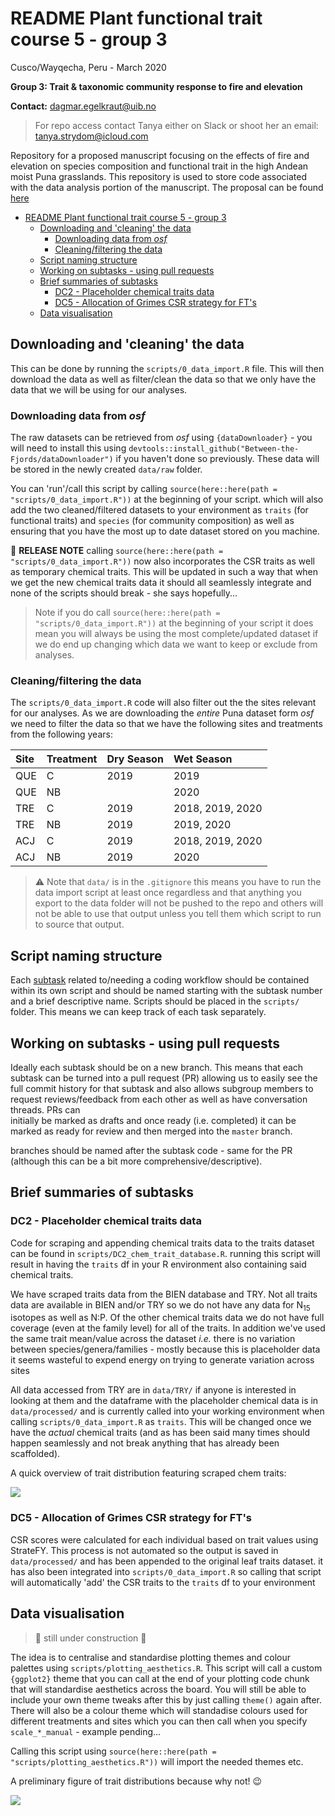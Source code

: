 # README Plant functional trait course 5 - group 3

Cusco/Wayqecha, Peru - March 2020

**Group 3: Trait & taxonomic community response to fire and elevation**

**Contact:** dagmar.egelkraut@uib.no

> For repo access contact Tanya either on Slack or shoot her an
> email: tanya.strydom@icloud.com

Repository for a proposed manuscript focusing on the effects of fire and
elevation on species composition and functional trait in the high
Andean moist Puna grasslands. This repository is used to store code
associated with the data analysis portion of the manuscript. The
proposal can be found [here](https://docs.google.com/document/d/1CN_nDSyvQGwecFTCOalYo6LrnpownpS0l16awSFydFE/edit?usp=sharing)

- [README Plant functional trait course 5 - group 3](#readme-plant-functional-trait-course-5---group-3)
  - [Downloading and 'cleaning' the data](#downloading-and-cleaning-the-data)
    - [Downloading data from _osf_](#downloading-data-from-osf)
    - [Cleaning/filtering the data](#cleaningfiltering-the-data)
  - [Script naming structure](#script-naming-structure)
  - [Working on subtasks - using pull requests](#working-on-subtasks---using-pull-requests)
  - [Brief summaries of subtasks](#brief-summaries-of-subtasks)
    - [DC2 - Placeholder chemical traits data](#dc2---placeholder-chemical-traits-data)
    - [DC5 - Allocation of Grimes CSR strategy for FT's](#dc5---allocation-of-grimes-csr-strategy-for-fts)
  - [Data visualisation](#data-visualisation)

## Downloading and 'cleaning' the data

This can be done by running the `scripts/0_data_import.R` file. This will then
download the data as well as filter/clean the data so that we only have the data
that we will be using for our analyses.

### Downloading data from _osf_

The raw datasets can be retrieved from _osf_ using `{dataDownloader}` -
you will need to install this using `devtools::install_github("Between-the-Fjords/dataDownloader")`
if you haven't done so previously. These data will be stored in the
newly created `data/raw` folder.

You can 'run'/call this script by calling
`source(here::here(path = "scripts/0_data_import.R"))` at the
beginning of your script. which will also add the two cleaned/filtered
datasets to your environment as `traits` (for functional traits) and
`species` (for community composition) as well as ensuring that you have
the most up to date dataset stored on you machine.

:rocket: **RELEASE NOTE** calling
`source(here::here(path = "scripts/0_data_import.R"))` now also incorporates
the CSR traits as well as temporary chemical traits. This will be updated in
such a way that when we get the new chemical traits data it should all
seamlessly integrate and none of the scripts should break - she says 
hopefully...

> Note if you do call `source(here::here(path = "scripts/0_data_import.R"))`
> at the beginning of your script it does mean you will always be using the
> most complete/updated dataset if we do end up changing which data we want
> to keep or exclude from analyses.

### Cleaning/filtering the data

The `scripts/0_data_import.R` code will also filter out the the sites
relevant for our analyses. As we are downloading the _entire_ Puna
dataset form _osf_ we need to filter the data so that we have the following
sites and treatments from the following years:

| Site | Treatment | Dry Season       | Wet Season       |
| :----| :-------- | :--------------- | :--------------- |
| QUE  | C         | 2019             | 2019             |
| QUE  | NB        |                  | 2020             |
| TRE  | C         | 2019             | 2018, 2019, 2020 |
| TRE  | NB        | 2019             | 2019, 2020       |
| ACJ  | C         | 2019             | 2018, 2019, 2020 |
| ACJ  | NB        | 2019             | 2020             |


> ⚠️ Note that `data/` is in the `.gitignore` this means you have to run
> the data import script at least once regardless and that anything you
> export to the data folder will not be pushed to the repo and others
> will not be able to use that output unless you tell them which script
> to run to source that output.

## Script naming structure

Each [subtask](https://docs.google.com/spreadsheets/d/1G2w4rHiUkQ1iI5b7U_5dhyf1U87eOyaMcTBNFT4uq3w)
related to/needing a
coding workflow should be contained within its own script and should be
named starting with the subtask number and a brief descriptive name.
Scripts should be placed in the `scripts/` folder. This means we can
keep track of each task separately.

## Working on subtasks - using pull requests

Ideally each subtask should be on a new branch. This means that each subtask
can be turned into a pull request (PR) allowing us to easily see the full
commit history for that subtask and also allows subgroup members to request
reviews/feedback from each other as well as have conversation threads. PRs can  
initially be marked as drafts and once ready (i.e. completed) it can be
marked as ready for review and then merged into the `master` branch.

branches should be named after the subtask code - same for the PR (although this
can be a bit more comprehensive/descriptive).
## Brief summaries of subtasks

### DC2 - Placeholder chemical traits data

Code for scraping and appending chemical traits data to the traits dataset can
be found in `scripts/DC2_chem_trait_database.R`. running this script will result
in having the `traits` df in your R environment also containing said chemical
traits.

We have scraped traits data from the BIEN database and TRY. Not all traits
data are available in BIEN and/or TRY so we do not have any data for N<sub>15</sub>
isotopes as well as N:P. Of the other chemical traits data we do not have full coverage
(even at the family level) for all of the traits. In addition we've used the
same trait mean/value across the dataset _i.e._ there is no variation between
species/genera/families - mostly because this is placeholder data it seems
wasteful to expend energy on trying to generate variation across sites

All data accessed from TRY are in `data/TRY/` if anyone is interested in looking 
at them and the dataframe with the placeholder chemical data is in `data/processed/` 
and is currently called into your working environment when calling `scripts/0_data_import.R` as `traits`. This will be changed once we have the _actual_ 
chemical traits (and as has been said many times should happen seamlessly and 
not break anything that has already been scaffolded).

A quick overview of trait distribution featuring scraped chem traits:

![](https://github.com/TanyaS08/PFTC5_Gr3/blob/DC.2_chemtraits/output/traits_density_plots_w_chem.png?raw=true)

### DC5 - Allocation of Grimes CSR strategy for FT's

CSR scores were calculated for each individual based on trait values 
using StrateFY. This process
is not automated so the output is saved in `data/processed/` and has been appended
to the original leaf traits dataset. it has also been integrated into
`scripts/0_data_import.R` so calling that script will automatically 'add' the CSR
traits to the `traits` df to your environment

## Data visualisation

> :construction: still under construction :construction:

The idea is to centralise and standardise plotting themes and colour
palettes using `scripts/plotting_aesthetics.R`. This script will call a
custom `{ggplot2}` theme that you can call at the end of your plotting
code chunk that will standardise aesthetics across the board. You will
still be able to include your own theme tweaks after this by just
calling `theme()` again after. There will also be a colour theme which
will standadise colours used for different treatments and sites which
you can then call when you specify `scale_*_manual` - example pending...

Calling this script using `source(here::here(path = "scripts/plotting_aesthetics.R"))`
will import the needed themes etc.

A preliminary figure of trait distributions because why not! :wink:

![](https://github.com/TanyaS08/PFTC5_Gr3/blob/master/output/traits_density_plots.png?raw=true)
